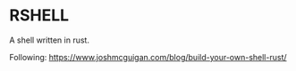 # RSHELL

A shell written in rust.

Following: https://www.joshmcguigan.com/blog/build-your-own-shell-rust/
